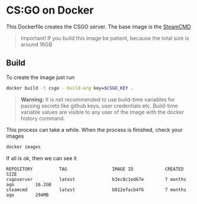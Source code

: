 # CS:GO on Docker
This Dockerfile creates the CSGO server. The base image is the [SteamCMD](https://github.com/fooock/steamcmd)

> Important! If you build this image be patient, because the total size is around 16GB

## Build

To create the image just run

```bash
docker build -t csgo --build-arg key=$CSGO_KEY .
```

> **Warning:** It is not recommended to use build-time variables for passing secrets like github keys, user credentials etc. Build-time variable values are visible to any user of the image with the docker history command.

This process can take a while. When the process is finished, check your images

```bash
docker images
```

If all is ok, then we can see it

```
REPOSITORY          TAG                 IMAGE ID            CREATED             SIZE
csgoserver          latest              b3ec8c1ed67e        7 months ago        16.2GB
steamcmd            latest              b012efacb4f6        7 months ago        294MB
```